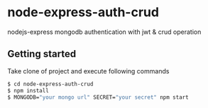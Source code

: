 # node-express-auth-crud
nodejs-express  mongodb authentication with jwt &amp; crud operation

## Getting started

Take clone of project and execute following commands

```bash
$ cd node-express-auth-crud
$ npm install
$ MONGODB="your mongo url" SECRET="your secret" npm start

